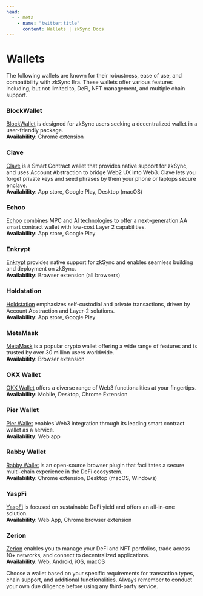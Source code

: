 ```yaml
---
head:
  - - meta
    - name: "twitter:title"
      content: Wallets | zkSync Docs
---
```


# Wallets

The following wallets are known for their robustness, ease of use, and compatibility with zkSync Era. These wallets offer various features including, but not limited to, DeFi, NFT management, and multiple chain support.

### BlockWallet

[BlockWallet](https://blockwallet.io/networks/zksync-wallet) is designed for zkSync users seeking a decentralized wallet in a user-friendly package.\
**Availability**: Chrome extension

### Clave

[Clave](https://www.getclave.io/) is a Smart Contract wallet that provides native support for zkSync, and uses Account Abstraction to bridge Web2 UX into Web3. Clave lets you forget private keys and seed phrases by them your phone or laptops secure enclave.\
**Availability**: App store, Google Play, Desktop (macOS)

### Echoo

[Echoo](https://www.echooo.xyz/) combines MPC and AI technologies to offer a next-generation AA smart contract wallet with low-cost Layer 2 capabilities.\
**Availability**: App store, Google Play

### Enkrypt

[Enkrypt](https://www.enkrypt.com/networks/zksync-wallet/) provides native support for zkSync and enables seamless building and deployment on zkSync.\
**Availability**: Browser extension (all browsers)

### Holdstation

[Holdstation](https://holdstation.com/) emphasizes self-custodial and private transactions, driven by Account Abstraction and Layer-2 solutions.\
**Availability**: App store, Google Play

### MetaMask

[MetaMask](https://metamask.io/) is a popular crypto wallet offering a wide range of features and is trusted by over 30 million users worldwide.\
**Availability**: Browser extension

### OKX Wallet

[OKX Wallet](https://www.okx.com/web3) offers a diverse range of Web3 functionalities at your fingertips.\
**Availability**: Mobile, Desktop, Chrome Extension

### Pier Wallet

[Pier Wallet](https://www.pierwallet.com/) enables Web3 integration through its leading smart contract wallet as a service.\
**Availability**: Web app

### Rabby Wallet

[Rabby Wallet](https://rabby.io/) is an open-source browser plugin that facilitates a secure multi-chain experience in the DeFi ecosystem.\
**Availability**: Chrome extension, Desktop (macOS, Windows)

### YaspFi

[YaspFi](https://yasp.fi/) is focused on sustainable DeFi yield and offers an all-in-one solution.\
**Availability**: Web App, Chrome browser extension

### Zerion

[Zerion](https://zerion.io/) enables you to manage your DeFi and NFT portfolios, trade across 10+ networks, and connect to decentralized applications.\
**Availability**: Web, Android, iOS, macOS

Choose a wallet based on your specific requirements for transaction types, chain support, and additional functionalities. Always remember to conduct your own due diligence before using any third-party service.
